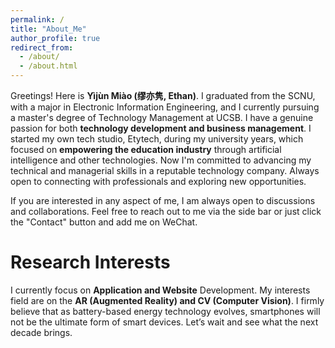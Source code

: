 ```yaml
---
permalink: /
title: "About_Me"
author_profile: true
redirect_from: 
  - /about/
  - /about.html
---
```


Greetings! Here is **Yìjùn Miào (缪亦隽, Ethan)**. I graduated from the SCNU, with a major in Electronic Information Engineering, and I currently pursuing a master's degree of Technology Management at UCSB. I have a genuine passion for both **technology development and business management**. I started my own tech studio, Etytech, during my university years, which focused on **empowering the education industry** through artificial intelligence and other technologies. Now I'm committed to advancing my technical and managerial skills in a reputable technology company. Always open to connecting with professionals and exploring new opportunities.

If you are interested in any aspect of me, I am always open to discussions and collaborations. Feel free to reach out to me via the side bar or just click the "Contact" button and add me on WeChat.



Research Interests
======
I currently focus on **Application and Website** Development. My interests field are on the **AR (Augmented Reality) and CV (Computer Vision)**. I firmly believe that as battery-based energy technology evolves, smartphones will not be the ultimate form of smart devices. Let’s wait and see what the next decade brings.

